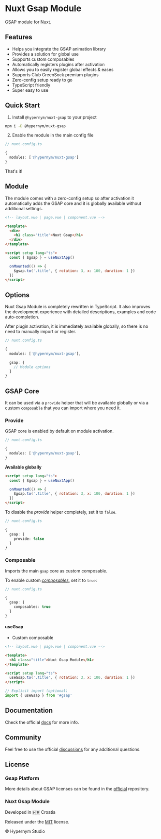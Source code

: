# Nuxt Gsap Module

GSAP module for Nuxt.

## Features

- Helps you integrate the GSAP animation library
- Provides a solution for global use
- Supports custom composables
- Automatically registers plugins after activation
- Allows you to easily register global effects & eases
- Supports Club GreenSock premium plugins
- Zero-config setup ready to go
- TypeScript friendly
- Super easy to use

## Quick Start

1. Install `@hypernym/nuxt-gsap` to your project

```sh
npm i -D @hypernym/nuxt-gsap
```

2. Enable the module in the main config file

```ts
// nuxt.config.ts

{
  modules: ['@hypernym/nuxt-gsap']
}
```

That's it!

## Module

The module comes with a zero-config setup so after activation it automatically adds the GSAP core and it is globally available without additional settings.

```html
<!-- layout.vue | page.vue | component.vue -->

<template>
  <div>
    <h1 class="title">Nuxt Gsap</h1>
  </div>
</template>

<script setup lang="ts">
  const { $gsap } = useNuxtApp()

  onMounted(() => {
    $gsap.to('.title', { rotation: 3, x: 100, duration: 1 })
  })
</script>
```

## Options

Nuxt Gsap Module is completely rewritten in TypeScript. It also improves the development experience with detailed descriptions, examples and code auto-completion.

After plugin activation, it is immediately available globally, so there is no need to manually import or register.

```ts
// nuxt.config.ts

{
  modules: ['@hypernym/nuxt-gsap'],

  gsap: {
    // Module options
  }
}
```

## GSAP Core

It can be used via a `provide` helper that will be available globally or via a custom `composable` that you can import where you need it.

### Provide

GSAP core is enabled by default on module activation.

```ts
// nuxt.config.ts

{
  modules: ['@hypernym/nuxt-gsap'],
}
```

**Available globally**

```html
<script setup lang="ts">
  const { $gsap } = useNuxtApp()

  onMounted(() => {
    $gsap.to('.title', { rotation: 3, x: 100, duration: 1 })
  })
</script>
```

To disable the _provide_ helper completely, set it to `false`.

```ts
// nuxt.config.ts

{
  gsap: {
    provide: false
  }
}
```

### Composable

Imports the main `gsap` core as custom composable.

To enable custom [_composables_](#composables), set it to `true`:

```ts
// nuxt.config.ts

{
  gsap: {
    composables: true
  }
}
```

#### useGsap

- Custom composable

```html
<!-- layout.vue | page.vue | component.vue -->

<template>
  <h1 class="title">Nuxt Gsap Module</h1>
</template>

<script setup lang="ts">
  useGsap.to('.title', { rotation: 3, x: 100, duration: 1 })
</script>
```

```ts
// Explicit import (optional)
import { useGsap } from '#gsap'
```

## Documentation

Check the official [docs](./docs) for more info.

## Community

Feel free to use the official [discussions](https://github.com/hypernym-studio/nuxt-gsap/discussions) for any additional questions.

## License

### Gsap Platform

More details about GSAP licenses can be found in the <a href="https://github.com/greensock/GSAP#license">official</a> repository.

### Nuxt Gsap Module

Developed in 🇭🇷 Croatia

Released under the [MIT](LICENSE.txt) license.

© Hypernym Studio
